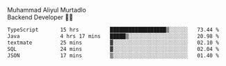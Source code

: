 Muhammad Aliyul Murtadlo
<br>
Backend Developer 👨‍💻
<br>
<!--START_SECTION:waka-->

```txt
TypeScript       15 hrs          ██████████████████▒░░░░░░   73.44 %
Java             4 hrs 17 mins   █████▒░░░░░░░░░░░░░░░░░░░   20.98 %
textmate         25 mins         ▓░░░░░░░░░░░░░░░░░░░░░░░░   02.10 %
SQL              24 mins         ▓░░░░░░░░░░░░░░░░░░░░░░░░   02.04 %
JSON             17 mins         ▒░░░░░░░░░░░░░░░░░░░░░░░░   01.40 %
```

<!--END_SECTION:waka-->
